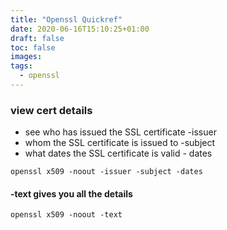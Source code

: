 ```yaml
---
title: "Openssl Quickref"
date: 2020-06-16T15:10:25+01:00
draft: false
toc: false
images:
tags:
  - openssl
---
```


### view cert details
* see who has issued the SSL certificate -issuer
* whom the SSL certificate is issued to -subject
* what dates the SSL certificate is valid - dates
```
openssl x509 -noout -issuer -subject -dates
```

#### -text gives you all the details
```
openssl x509 -noout -text
```